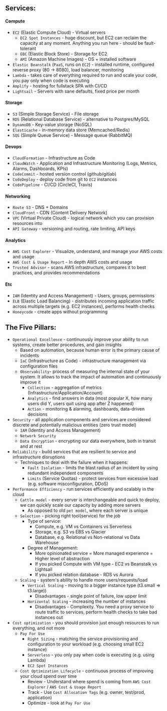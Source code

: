 ## Services:
#### Compute
* `EC2` (Elastic Compute Cloud) - Virtual servers
    * `EC2 Spot Instances` - huge discount, but EC2 can reclaim the capacity at any moment. Anything you run here - should be fault-tolerant
    * `EBC` (Elastic Block Store) - Storage for EC2
    * `AMI` (Amazon Machine Images) - OS + installed software
* `Elastic Beanstalk` (`PaaS`, runs on `EC2`) - installed runtime, configured reverse proxy (80 -> 8080), load balancer, monitoring
* `Lambda` - takes care of everything required to run and scale your code, you pay only when code is executing
* `Amplify` - hosting for fullstack SPA with CI/CD
* `Lightsail` - Servers with sane defaults, fixed price per month
#### Storage
* `S3` (Simple Storage Service) - File storage
* `RDS` (Relational Database Service) - alternative to Postgres/MySQL
* `DynamoDB` - Key-value storage (NoSQL)
* `Elasticache` - in-memory data store (Memcached/Redis)
* `SQS` (Simple Queue Service) - Message queue (RabbitMQ)
#### Devops
* `CloudFormation` - Infrastructure as Code
* `CloudWatch` - Application and Infrastructure Monitoring (Logs, Metrics, Alarms, Dashboards, KPIs)
* `CodeCommit` - hosted version control (github/gitlab)
* `CodeDeploy` - deploy code from git to `EC2` instances
* `CodePipeline` - CI/CD (CircleCI, Travis)
#### Networking
* `Route 53` - DNS + Domains
* `CloudFront` - CDN (Content Delivery Network)
* `VPC` (Virtual Private Cloud) - logical network which you can provision resources into
* `API Gateway` - versioning and routing, rate limiting, API keys
#### Analytics
* `AWS Cost Explorer` - Visualize, understand, and manage your AWS costs and usage
* `AWS Cost & Usage Report` - In depth AWS costs and usage
* `Trusted Advisor` - scans AWS infrastructure, compares it to best practices, and provides recommendations
#### Etc
* `IAM` (Identity and Access Management) - Users, groups, permissions
* `ELB` (Elastic Load Balancing) - distributes incoming application traffic across multiple targets (e.g. EC2 instances), performs health checks
* `Honeycode` - create apps without programming

## The Five Pillars:
* `Operational Excellence` - continuously improve your ability to run systems, create better procedures, and gain insights
    * Based on automation, because human error is the primary cause of incidents
    * `IaC` (Infrastructure as Code) - infrastructure management via configuration files
    * `Observability`- process of measuring the internal state of your system. It allows to track the impact of automation and continuously improve it
        * `Collection` - aggregation of metrics (Infrastructure/Application/Account)
        * `Analytics` - find answers in data (most popular X, how many users did Y, users quit using app after Z happened)
        * `Action` - monitoring & alarming, dashboards, data-driven decisions
* `Security` - all application components and services are considered discrete and potentially malicious entities (zero trust model)
    * `IAM` (Identity and Access Management)
    * `Network Security`
    * `Data Encryption` - encrypting our data everywhere, both in transit and at rest
* `Reliability` - build services that are resilient to service and infrastructure disruptions
    * Techniques to deal with the failure when it happens:
        * `Fault Isolation` - limits the blast radius of an incident by using redundant independent components
        * `Limits` (Service Quotas) - protect services from excessive load (e.g. software misconfiguration, DDoS)
* `Performance Efficiency` - run services efficiently and scalably in the cloud
    * `Cattle model` - every server is interchangeable and quick to deploy, we can quickly scale our capacity by adding more servers
        * As opposed to old `pet model`, where each server is unique
    * `Selection` - picking right tool(service) for the job
        * Type of service:
            * Compute, e.g. VM vs Containers vs Serverless
            * Storage, e.g. S3 vs EBS vs Glacier
            * Database, e.g. Relational vs Non-relational vs Data Warehouse
        * Degree of Management:
            * More opinionated service = More managed experience = Higher level of abstraction
            * If you picked Compute with VM type - EC2 vs Beanstalk vs Lightsail
            * If you picked relation database - RDS vs Aurora 
    * `Scaling` - system's ability to handle more users/requests/load
        * `Vertical Scaling` - moving to a bigger instance type (t3.small => t3.large))
            * Disadvantages - single point of failure, low upper limit
        * `Horizontal Scaling` - increasing the number of instances
            * Disadvantages - Complexity. You need a proxy service to route traffic to services, perform health checks to take bad instances out
* `Cost optimization` - you should provision just enough resources to run everything, and not more 
    * `Pay For Use`
        * `Right Sizing` - matching the service provisioning and configuration to your workload (e.g. choosing small EC2 instance)
        * `Serverless` - you only pay when code is executing (e.g. using Lambda)
        * `EC2 Spot Instances`
    * `Cost Optimization Lifecycle` - continuous process of improving your cloud spend over time
        * Review - Understand where spend is coming from `AWS Cost Explorer` / `AWS Cost & Usage Report`
        * Track - Use `Cost Allocation Tags` (e.g. owner, test/prod, application)
        * Optimize - look at `Pay For Use`

    
